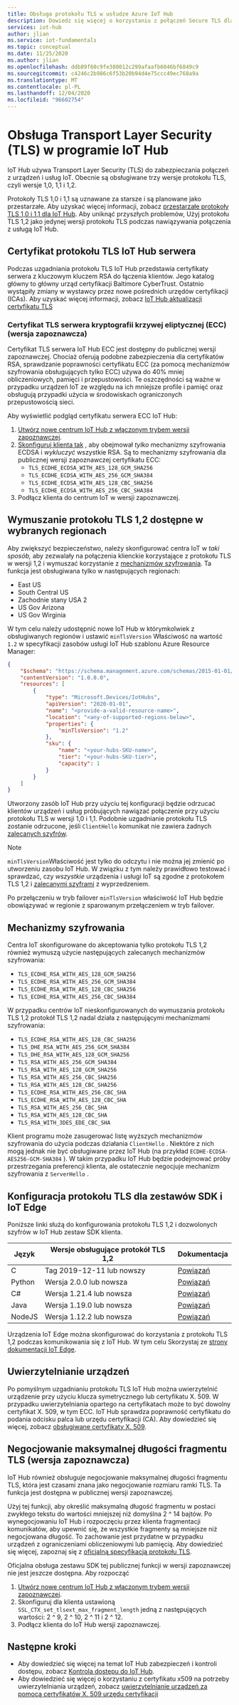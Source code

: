 ```yaml
---
title: Obsługa protokołu TLS w usłudze Azure IoT Hub
description: Dowiedz się więcej o korzystaniu z połączeń Secure TLS dla urządzeń i usług komunikujących się z IoT Hub
services: iot-hub
author: jlian
ms.service: iot-fundamentals
ms.topic: conceptual
ms.date: 11/25/2020
ms.author: jlian
ms.openlocfilehash: ddb89f60c9fe380012c299afaafb6046bf6849c9
ms.sourcegitcommit: c4246c2b986c6f53b20b94d4e75ccc49ec768a9a
ms.translationtype: MT
ms.contentlocale: pl-PL
ms.lasthandoff: 12/04/2020
ms.locfileid: "96602754"
---
```

# <a name="transport-layer-security-tls-support-in-iot-hub"></a>Obsługa Transport Layer Security (TLS) w programie IoT Hub

IoT Hub używa Transport Layer Security (TLS) do zabezpieczania połączeń z urządzeń i usług IoT. Obecnie są obsługiwane trzy wersje protokołu TLS, czyli wersje 1,0, 1,1 i 1,2.

Protokoły TLS 1,0 i 1,1 są uznawane za starsze i są planowane jako przestarzałe. Aby uzyskać więcej informacji, zobacz [przestarzałe protokoły TLS 1,0 i 1,1 dla IoT Hub](iot-hub-tls-deprecating-1-0-and-1-1.md). Aby uniknąć przyszłych problemów, Użyj protokołu TLS 1,2 jako jedynej wersji protokołu TLS podczas nawiązywania połączenia z usługą IoT Hub.

## <a name="iot-hubs-server-tls-certificate"></a>Certyfikat protokołu TLS IoT Hub serwera

Podczas uzgadniania protokołu TLS IoT Hub przedstawia certyfikaty serwera z kluczowym kluczem RSA do łączenia klientów. Jego katalog główny to główny urząd certyfikacji Baltimore CyberTrust. Ostatnio wystąpiły zmiany w wystawcy przez nowe pośrednich urzędów certyfikacji (ICAs). Aby uzyskać więcej informacji, zobacz [IoT Hub aktualizacji certyfikatu TLS](https://azure.microsoft.com/updates/iot-hub-tls-certificate-update/)

### <a name="elliptic-curve-cryptography-ecc-server-tls-certificate-preview"></a>Certyfikat TLS serwera kryptografii krzywej eliptycznej (ECC) (wersja zapoznawcza)

Certyfikat TLS serwera IoT Hub ECC jest dostępny do publicznej wersji zapoznawczej. Chociaż oferują podobne zabezpieczenia dla certyfikatów RSA, sprawdzanie poprawności certyfikatu ECC (za pomocą mechanizmów szyfrowania obsługujących tylko ECC) używa do 40% mniej obliczeniowych, pamięci i przepustowości. Te oszczędności są ważne w przypadku urządzeń IoT ze względu na ich mniejsze profile i pamięć oraz obsługują przypadki użycia w środowiskach ograniczonych przepustowością sieci. 

Aby wyświetlić podgląd certyfikatu serwera ECC IoT Hub:

1. [Utwórz nowe centrum IoT Hub z włączonym trybem wersji zapoznawczej](iot-hub-preview-mode.md).
1. [Skonfiguruj klienta tak](#tls-configuration-for-sdk-and-iot-edge) , aby obejmował *tylko* mechanizmy szyfrowania ECDSA i *wykluczyć* wszystkie RSA. Są to mechanizmy szyfrowania dla publicznej wersji zapoznawczej certyfikatu ECC:
    - `TLS_ECDHE_ECDSA_WITH_AES_128_GCM_SHA256`
    - `TLS_ECDHE_ECDSA_WITH_AES_256_GCM_SHA384`
    - `TLS_ECDHE_ECDSA_WITH_AES_128_CBC_SHA256`
    - `TLS_ECDHE_ECDSA_WITH_AES_256_CBC_SHA384`
1. Podłącz klienta do centrum IoT w wersji zapoznawczej.

## <a name="tls-12-enforcement-available-in-select-regions"></a>Wymuszanie protokołu TLS 1,2 dostępne w wybranych regionach

Aby zwiększyć bezpieczeństwo, należy skonfigurować centra IoT w *taki sposób,* aby zezwalały na połączenia klienckie korzystające z protokołu TLS w wersji 1,2 i wymuszać korzystanie z [mechanizmów szyfrowania](#cipher-suites). Ta funkcja jest obsługiwana tylko w następujących regionach:

* East US
* South Central US
* Zachodnie stany USA 2
* US Gov Arizona
* US Gov Wirginia

W tym celu należy udostępnić nowe IoT Hub w którymkolwiek z obsługiwanych regionów i ustawić `minTlsVersion` Właściwość na wartość `1.2` w specyfikacji zasobów usługi IoT Hub szablonu Azure Resource Manager:

```json
{
    "$schema": "https://schema.management.azure.com/schemas/2015-01-01/deploymentTemplate.json#",
    "contentVersion": "1.0.0.0",
    "resources": [
        {
            "type": "Microsoft.Devices/IotHubs",
            "apiVersion": "2020-01-01",
            "name": "<provide-a-valid-resource-name>",
            "location": "<any-of-supported-regions-below>",
            "properties": {
                "minTlsVersion": "1.2"
            },
            "sku": {
                "name": "<your-hubs-SKU-name>",
                "tier": "<your-hubs-SKU-tier>",
                "capacity": 1
            }
        }
    ]
}
```

Utworzony zasób IoT Hub przy użyciu tej konfiguracji będzie odrzucać klientów urządzeń i usług próbujących nawiązać połączenie przy użyciu protokołu TLS w wersji 1,0 i 1,1. Podobnie uzgadnianie protokołu TLS zostanie odrzucone, jeśli `ClientHello` komunikat nie zawiera żadnych [zalecanych szyfrów](#cipher-suites).

> [!NOTE]
> `minTlsVersion`Właściwość jest tylko do odczytu i nie można jej zmienić po utworzeniu zasobu IoT Hub. W związku z tym należy prawidłowo testować i sprawdzać, czy *wszystkie* urządzenia i usługi IoT są zgodne z protokołem TLS 1,2 i [zalecanymi szyframi](#cipher-suites) z wyprzedzeniem.
> 
> Po przełączeniu w tryb failover `minTlsVersion` właściwość IoT Hub będzie obowiązywać w regionie z sparowanym przełączeniem w tryb failover.

## <a name="cipher-suites"></a>Mechanizmy szyfrowania

Centra IoT skonfigurowane do akceptowania tylko protokołu TLS 1,2 również wymuszą użycie następujących zalecanych mechanizmów szyfrowania:

* `TLS_ECDHE_RSA_WITH_AES_128_GCM_SHA256`
* `TLS_ECDHE_RSA_WITH_AES_256_GCM_SHA384`
* `TLS_ECDHE_RSA_WITH_AES_128_CBC_SHA256`
* `TLS_ECDHE_RSA_WITH_AES_256_CBC_SHA384`

W przypadku centrów IoT nieskonfigurowanych do wymuszania protokołu TLS 1,2 protokół TLS 1,2 nadal działa z następującymi mechanizmami szyfrowania:

* `TLS_ECDHE_RSA_WITH_AES_128_CBC_SHA256`
* `TLS_DHE_RSA_WITH_AES_256_GCM_SHA384`
* `TLS_DHE_RSA_WITH_AES_128_GCM_SHA256`
* `TLS_RSA_WITH_AES_256_GCM_SHA384`
* `TLS_RSA_WITH_AES_128_GCM_SHA256`
* `TLS_RSA_WITH_AES_256_CBC_SHA256`
* `TLS_RSA_WITH_AES_128_CBC_SHA256`
* `TLS_ECDHE_RSA_WITH_AES_256_CBC_SHA`
* `TLS_ECDHE_RSA_WITH_AES_128_CBC_SHA`
* `TLS_RSA_WITH_AES_256_CBC_SHA`
* `TLS_RSA_WITH_AES_128_CBC_SHA`
* `TLS_RSA_WITH_3DES_EDE_CBC_SHA`

Klient programu może zasugerować listę wyższych mechanizmów szyfrowania do użycia podczas działania `ClientHello` . Niektóre z nich mogą jednak nie być obsługiwane przez IoT Hub (na przykład `ECDHE-ECDSA-AES256-GCM-SHA384` ). W takim przypadku IoT Hub będzie podejmować próby przestrzegania preferencji klienta, ale ostatecznie negocjuje mechanizm szyfrowania z `ServerHello` .

## <a name="tls-configuration-for-sdk-and-iot-edge"></a>Konfiguracja protokołu TLS dla zestawów SDK i IoT Edge

Poniższe linki służą do konfigurowania protokołu TLS 1,2 i dozwolonych szyfrów w IoT Hub zestaw SDK klienta.

| Język | Wersje obsługujące protokół TLS 1,2 | Dokumentacja |
|----------|------------------------------------|---------------|
| C        | Tag 2019-12-11 lub nowszy            | [Powiązań](https://aka.ms/Tls_C_SDK_IoT) |
| Python   | Wersja 2.0.0 lub nowsza             | [Powiązań](https://aka.ms/Tls_Python_SDK_IoT) |
| C#       | Wersja 1.21.4 lub nowsza            | [Powiązań](https://aka.ms/Tls_CSharp_SDK_IoT) |
| Java     | Wersja 1.19.0 lub nowsza            | [Powiązań](https://aka.ms/Tls_Java_SDK_IoT) |
| NodeJS   | Wersja 1.12.2 lub nowsza            | [Powiązań](https://aka.ms/Tls_Node_SDK_IoT) |

Urządzenia IoT Edge można skonfigurować do korzystania z protokołu TLS 1,2 podczas komunikowania się z IoT Hub. W tym celu Skorzystaj ze [strony dokumentacji IoT Edge](https://github.com/Azure/iotedge/blob/master/edge-modules/edgehub-proxy/README.md).

## <a name="device-authentication"></a>Uwierzytelnianie urządzeń

Po pomyślnym uzgadnianiu protokołu TLS IoT Hub można uwierzytelnić urządzenie przy użyciu klucza symetrycznego lub certyfikatu X. 509. W przypadku uwierzytelniania opartego na certyfikatach może to być dowolny certyfikat X. 509, w tym ECC. IoT Hub sprawdza poprawność certyfikatu do podania odcisku palca lub urzędu certyfikacji (CA). Aby dowiedzieć się więcej, zobacz [obsługiwane certyfikaty X. 509](iot-hub-devguide-security.md#supported-x509-certificates).

## <a name="tls-maximum-fragment-length-negotiation-preview"></a>Negocjowanie maksymalnej długości fragmentu TLS (wersja zapoznawcza)

IoT Hub również obsługuje negocjowanie maksymalnej długości fragmentu TLS, która jest czasami znana jako negocjowanie rozmiaru ramki TLS. Ta funkcja jest dostępna w publicznej wersji zapoznawczej. 

Użyj tej funkcji, aby określić maksymalną długość fragmentu w postaci zwykłego tekstu do wartości mniejszej niż domyślna 2 ^ 14 bajtów. Po wynegocjowaniu IoT Hub i rozpoczęciu przez klienta fragmentacji komunikatów, aby upewnić się, że wszystkie fragmenty są mniejsze niż negocjowana długość. To zachowanie jest przydatne w przypadku urządzeń z ograniczeniami obliczeniowymi lub pamięcią. Aby dowiedzieć się więcej, zapoznaj się z [oficjalną specyfikacją protokołu TLS](https://tools.ietf.org/html/rfc6066#section-4).

Oficjalna obsługa zestawu SDK tej publicznej funkcji w wersji zapoznawczej nie jest jeszcze dostępna. Aby rozpocząć

1. [Utwórz nowe centrum IoT Hub z włączonym trybem wersji zapoznawczej](iot-hub-preview-mode.md).
1. Skonfiguruj dla klienta ustawioną `SSL_CTX_set_tlsext_max_fragment_length` jedną z następujących wartości: 2 ^ 9, 2 ^ 10, 2 ^ 11 i 2 ^ 12.
1. Podłącz klienta do IoT Hub wersji zapoznawczej.

## <a name="next-steps"></a>Następne kroki

- Aby dowiedzieć się więcej na temat IoT Hub zabezpieczeń i kontroli dostępu, zobacz [Kontrola dostępu do IoT Hub](iot-hub-devguide-security.md).
- Aby dowiedzieć się więcej o korzystaniu z certyfikatu x509 na potrzeby uwierzytelniania urządzeń, zobacz [uwierzytelnianie urządzeń za pomocą certyfikatów X. 509 urzędu certyfikacji](iot-hub-x509ca-overview.md)